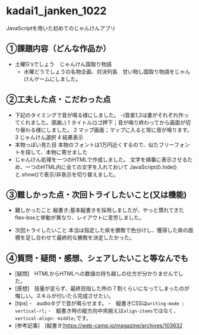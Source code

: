 # kadai1_janken_1022
JavaScriptを用いた初めてのじゃんけんアプリ

## ①課題内容（どんな作品か）
- 土曜G'sでしょう　じゃんけん国取り物語
  - 水曜どうでしょうの名物企画、対決列島　甘い物し国取り物語をじゃんけんゲームにしました。

## ②工夫した点・こだわった点
- 下記のタイミングで音が鳴る様にしました。
  -(音楽1,2は妻がそれぞれ作ってくれました。感謝。)
  1 タイトルロゴ押下；音が鳴り終わってから画面が切り替わる様にしました。
  2 マップ画面；マップに入ると常に音が鳴ります。
  3 じゃんけん選択
  4 結果表示
- 本物っぽい見た目
  本物のフォントは1万円近くするので、似たフリーフォントを探して、本物に寄せました
- じゃんけん処理を一つのHTMLで作成しました。
  文字を順番に表示させるため、一つのHTML内に全ての文字を入れておいて
  JavaScriptの.hide()と.show()で表示/非表示を切り替えました。

## ③難しかった点・次回トライしたいこと(又は機能)
- 難しかったこと
  縦書き;基本縦書きを採用しましたが、やっと慣れてきたflex-boxと挙動が異なり、レイアウトに苦労しました。
  
- 次回トライしたいこと
  本当は指定した県を勝敗で色分けし、獲得した県の面積を足し合わせて最終的な勝敗を決定したかった。
  
## ④質問・疑問・感想、シェアしたいこと等なんでも
- [疑問]　HTMLからHTMLへの数値の持ち越しの仕方が分かりませんでした。
- [感想]　技量が足らず、最終目指した所の７割くらいになってしまったのが悔しい。スキルが付いたら完成させたい。
- [tips]
         -　audioタグで音が鳴らせます。
         -　縦書きCSSは`writing-mode : vertical-rl;`
         -　縦書き時の縦方向中央揃えは`align-items`ではなく、`vertical-align: middle;`です。
- [参考記事]　[縦書き]https://web-camp.io/magazine/archives/103632
